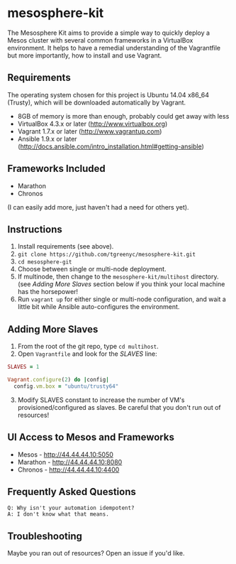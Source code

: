 # mesosphere-kit

The Mesosphere Kit aims to provide a simple way to quickly deploy a
Mesos cluster with several common frameworks in a VirtualBox
environment.  It helps to have a remedial understanding of the
Vagrantfile but more importantly, how to install and use Vagrant.

## Requirements

The operating system chosen for this project is Ubuntu 14.04 x86_64
(Trusty), which will be downloaded automatically by Vagrant.

* 8GB of memory is more than enough, probably could get away with less
* VirtualBox 4.3.x or later (http://www.virtualbox.org)
* Vagrant 1.7.x or later (http://www.vagrantup.com)
* Ansible 1.9.x or later (http://docs.ansible.com/intro_installation.html#getting-ansible) 

## Frameworks Included

* Marathon
* Chronos

(I can easily add more, just haven't had a need for others yet).

## Instructions

1.  Install requirements (see above).
2.  `git clone https://github.com/tgreenyc/mesosphere-kit.git`
3.  `cd mesosphere-git`
4.  Choose between single or multi-node deployment.
5.  If multinode, then change to the `mesosphere-kit/multihost` directory. (see *Adding More
    Slaves* section below if you think your local machine has the
    horsepower!
6.  Run `vagrant up` for either single or multi-node configuration, and wait a little bit 
    while Ansible auto-configures the environment.

## Adding More Slaves

1. From the root of the git repo, type `cd multihost`.
2. Open `Vagrantfile` and look for the *SLAVES* line:
```ruby
SLAVES = 1

Vagrant.configure(2) do |config|
  config.vm.box = "ubuntu/trusty64"
```
3. Modify SLAVES constant to increase the number of VM's
   provisioned/configured as slaves.  Be careful that you don't run out
of resources!

## UI Access to Mesos and Frameworks

* Mesos - http://44.44.44.10:5050
* Marathon - http://44.44.44.10:8080 
* Chronos - http://44.44.44.10:4400

## Frequently Asked Questions

```
Q: Why isn't your automation idempotent?
A: I don't know what that means.
```


## Troubleshooting

Maybe you ran out of resources?  Open an issue if you'd like.
